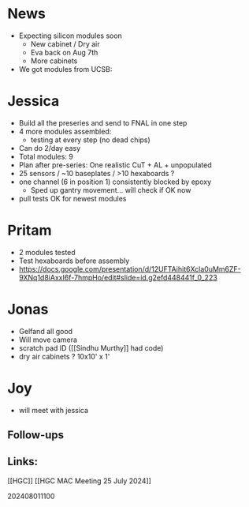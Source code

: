 
# News
- Expecting silicon modules soon
	- New cabinet / Dry air 
	- Eva back on Aug 7th
	- More cabinets 
- We got modules from UCSB: 

# Jessica
- Build all the preseries and send to FNAL in one step
- 4 more modules assembled: 
	- testing at every step (no dead chips)
- Can do 2/day easy 
- Total modules: 9 
- Plan after pre-series: One realistic CuT + AL + unpopulated
- 25 sensors / ~10 baseplates / >10 hexaboards ? 
- one channel (6 in position 1) consistently blocked by epoxy
	- Sped up gantry movement... will check if OK now
- pull tests OK for newest modules

# Pritam
- 2 modules tested
- Test hexaboards before assembly
- https://docs.google.com/presentation/d/12UFTAihit6Xcla0uMm6ZF-9XNq1d8iAxxI6f-7hmpHo/edit#slide=id.g2efd448441f_0_223

# Jonas
- Gelfand all good
- Will move camera
- scratch pad ID ([[Sindhu Murthy]] had code)
- dry air cabinets ? 10x10' x 1'

# Joy
- will meet with jessica 






## Follow-ups


## Links: 
[[HGC]]
[[HGC MAC Meeting 25 July 2024]]


202408011100
